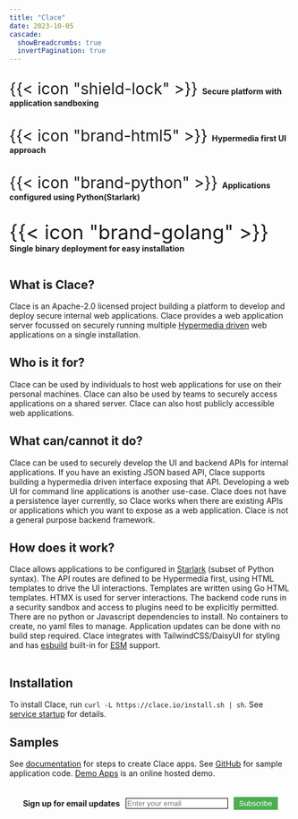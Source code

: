 ```yaml
---
title: "Clace"
date: 2023-10-05
cascade:
  showBreadcrumbs: true
  invertPagination: true
---
```


<div style="display: flex; flex-wrap: wrap; justify-content: center;  align-content: center; gap: 5px;">

<span style="font-size:200%;"> {{< icon "shield-lock" >}} </span> **Secure platform with application sandboxing**

<span style="font-size:200%;"> {{< icon "brand-html5" >}} </span> **Hypermedia first UI approach**

<span style="font-size:200%;"> {{< icon "brand-python" >}} </span> **Applications configured using Python(Starlark)**

<span style="font-size:250%;"> {{< icon "brand-golang" >}} </span> **Single binary deployment for easy installation**

<!-- <span style="font-size:200%;"> {{< icon "brand-github" >}} </span> **Github integration, for gitops workflow** !-->

</div>

<h2>What is Clace?</h2>
Clace is an Apache-2.0 licensed project building a platform to develop and deploy secure internal web applications. Clace provides a web application server focussed on securely running multiple <a href="https://hypermedia.systems/hypermedia-reintroduction/">Hypermedia driven</a> web applications on a single installation.

<br>
<h2>Who is it for?</h2>
<p>
Clace can be used by individuals to host web applications for use on their personal machines. Clace can also be used by teams to securely access applications on a shared server. Clace can also host publicly accessible web applications.

<br>
<h2>What can/cannot it do?</h2>
<p>
Clace can be used to securely develop the UI and backend APIs for internal applications. If you have an existing JSON based API, Clace supports building a hypermedia driven interface exposing that API. Developing a web UI for command line applications is another use-case. Clace does not have a persistence layer currently, so Clace works when there are existing APIs or applications which you want to expose as a web application. Clace is not a general purpose backend framework.
<br>
<h2>How does it work?</h2>
Clace allows applications to be configured in <a href="https://github.com/google/starlark-go">Starlark</a> (subset of Python syntax). The API routes are defined to be Hypermedia first, using HTML templates to drive the UI interactions. Templates are written using Go HTML templates. HTMX is used for server interactions. The backend code runs in a security sandbox and access to plugins need to be explicitly permitted.  There are no python or Javascript dependencies to install. No containers to create, no yaml files to manage. Application updates can be done with no build step required. Clace integrates with TailwindCSS/DaisyUI for styling and has <a href="https://esbuild.github.io/">esbuild</a> built-in for <a href="https://developer.mozilla.org/en-US/docs/Web/JavaScript/Guide/Modules">ESM</a> support.
<br>

<br>
<h2>Installation</h2>
To install Clace, run <code>curl -L https://clace.io/install.sh | sh</code>. See <a href="https://clace.io/docs/installation/#start-the-service">service startup</a> for details.
<br>

<h2>Samples</h2>
See <a href="/docs/app/overview/#examples">documentation</a> for steps to create Clace apps. See <a href="https://github.com/claceio/clace/tree/main/examples">GitHub</a> for sample application code. <a href="https://demo.clace.io/">Demo Apps</a> is an online hosted demo.

<br>
<br>
<br>

<!-- Begin Mailchimp Signup Form -->
<!--link href="//cdn-images.mailchimp.com/embedcode/classic-071822.css" rel="stylesheet" type="text/css"-->
  <div id="mc_embed_signup">
    <form action="https://clace.us21.list-manage.com/subscribe/post?u=3e38430549570438cbc8b7513&amp;id=57d9eeea29&amp;f_id=00afa8e1f0" method="post" id="mc-embedded-subscribe-form" name="mc-embedded-subscribe-form" class="validate" target="_blank">
     <div style="display: flex; align-items: center; justify-content: center;">
	<label for="mce-EMAIL" ><b>Sign up for email updates</b></label>
	<input type="email" placeholder="Enter your email" name="EMAIL" id="mce-EMAIL" style="margin-left: 10px; border: 1px solid #000" required>
	<div aria-hidden="true" id="mce-responses" class="clear foot" >
		<div class="response" id="mce-error-response" style="display:none"></div>
		<div class="response" id="mce-success-response" style="display:none"></div>
	</div>    <!-- real people should not fill this in and expect good things - do not remove this or risk form bot signups-->
        <input aria-hidden="true" type="hidden" name="b_3e38430549570438cbc8b7513_57d9eeea29"  value="">
        <button class="rounded-full" type="submit" name="subscribe" id="mc-embedded-subscribe" style="margin-left: 10px; background-color: #4CAF50; color: white; border: none; padding: 4px 10px; cursor: pointer;">Subscribe</button>
     </div>
    </form>
  </div>
<!--End mc_embed_signup-->
